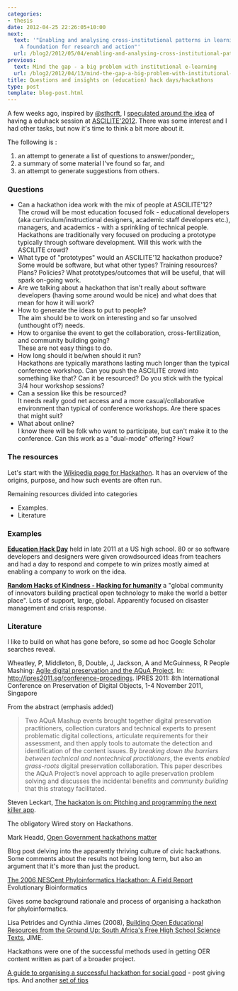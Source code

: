 ```yaml
---
categories:
- thesis
date: 2012-04-25 22:26:05+10:00
next:
  text: '"Enabling and analysing cross-institutional patterns in learning analytics:
    A foundation for research and action"'
  url: /blog2/2012/05/04/enabling-and-analysing-cross-institutional-patterns-in-learning-analytics-a-foundation-for-research-and-action/
previous:
  text: Mind the gap - a big problem with institutional e-learning
  url: /blog2/2012/04/13/mind-the-gap-a-big-problem-with-institutional-e-learning/
title: Questions and insights on (education) hack days/hackathons
type: post
template: blog-post.html
---
```

A few weeks ago, inspired by [@sthcrft](http://twitter.com/#!/sthcrft), I [speculated around the idea](/blog2/2012/03/16/eduhacking-a-better-use-for-part-of-academic-conferences/) of having a eduhack session at [ASCILITE'2012](http://www.ascilite2012.org/home). There was some interest and I had other tasks, but now it's time to think a bit more about it.

The following is :

1. an attempt to generate a list of questions to answer/ponder;,
2. a summary of some material I've found so far, and
3. an attempt to generate suggestions from others.

### Questions

- Can a hackathon idea work with the mix of people at ASCILITE'12?  
    The crowd will be most education focused folk - educational developers (aka curriculum/instructional designers, academic staff developers etc.), managers, and academics - with a sprinkling of technical people. Hackathons are traditionally very focused on producing a prototype typically through software development. Will this work with the ASCILITE crowd?
- What type of "prototypes" would an ASCILITE'12 hackathon produce?  
    Some would be software, but what other types? Training resources? Plans? Policies? What prototypes/outcomes that will be useful, that will spark on-going work.
- Are we talking about a hackathon that isn't really about software developers (having some around would be nice) and what does that mean for how it will work?
- How to generate the ideas to put to people?  
    The aim should be to work on interesting and so far unsolved (unthought of?) needs.
- How to organise the event to get the collaboration, cross-fertilization, and community building going?  
    These are not easy things to do.
- How long should it be/when should it run?  
    Hackathons are typically marathons lasting much longer than the typical conference workshop. Can you push the ASCILITE crowd into something like that? Can it be resourced? Do you stick with the typical 3/4 hour workshop sessions?
- Can a session like this be resourced?  
    It needs really good net access and a more casual/collaborative environment than typical of conference workshops. Are there spaces that might suit?
- What about online?  
    I know there will be folk who want to participate, but can't make it to the conference. Can this work as a "dual-mode" offering? How?

### The resources

Let's start with the [Wikipedia page for Hackathon](http://en.wikipedia.org/wiki/Hackathon). It has an overview of the origins, purpose, and how such events are often run.

Remaining resources divided into categories

- Examples.
- Literature

### Examples

**[Education Hack Day](http://educationhackday.org/)** held in late 2011 at a US high school. 80 or so software developers and designers were given crowdsourced ideas from teachers and had a day to respond and compete to win prizes mostly aimed at enabling a company to work on the idea.

**[Random Hacks of Kindness - Hacking for humanity](http://www.rhok.org/)** a "global community of innovators building practical open technology to make the world a better place". Lots of support, large, global. Apparently focused on disaster management and crisis response.

### Literature

I like to build on what has gone before, so some ad hoc Google Scholar searches reveal.

Wheatley, P, Middleton, B, Double, J, Jackson, A and McGuinness, R People Mashing: [Agile digital preservation and the AQuA Project](http://eprints.whiterose.ac.uk/43837/). In: http://ipres2011.sg/conference-procedings. IPRES 2011: 8th International Conference on Preservation of Digital Objects, 1-4 November 2011, Singapore

From the abstract (emphasis added)

> Two AQuA Mashup events brought together digital preservation practitioners, collection curators and technical experts to present problematic digital collections, articulate requirements for their assessment, and then apply tools to automate the detection and identification of the content issues. By _breaking down the barriers between technical and nontechnical practitioners_, the events _enabled grass-roots_ digital preservation collaboration. This paper describes the AQuA Project’s novel approach to agile preservation problem solving and discusses the incidental benefits and _community building_ that this strategy facilitated.

Steven Leckart, [The hackaton is on: Pitching and programming the next killer app](http://www.wired.com/magazine/2012/02/ff_hackathons/all/1).

The obligatory Wired story on Hackathons.

Mark Headd, [Open Government hackathons matter](http://govfresh.com/2011/08/open-government-hackathons-matter/)

Blog post delving into the apparently thriving culture of civic hackathons. Some comments about the results not being long term, but also an argument that it's more than just the product.

[The 2006 NESCent Phyloinformatics Hackathon: A Field Report](http://www.ncbi.nlm.nih.gov/pmc/articles/PMC2684128/) Evolutionary Bioinformatics

Gives some background rationale and process of organising a hackathon for phyloinformatics.

Lisa Petrides and Cynthia Jimes (2008), [Building Open Educational Resources from the Ground Up: South Africa's Free High School Science Texts](http://jime.open.ac.uk/jime/article/viewArticle/2008-7/339), JIME.

Hackathons were one of the successful methods used in getting OER content written as part of a broader project.

[A guide to organising a successful hackathon for social good](http://blog.dutiee.com/guide-organizing-successful-hackathon-social-good/) - post giving tips. And another [set of tips](http://hackshackers.com/organizers/hackathon-tips/)